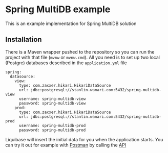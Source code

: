 # Spring MultiDB example

This is an example implementation for Spring MultiDB solution

## Installation

There is a Maven wrapper pushed to the repository so you can run the project with that file (`mvnw` or `mvnw.cmd`). All you need is to set up two local (Postgre) databases described in the `application.yml` file
```
spring:
  datasource:
    view:
      type: com.zaxxer.hikari.HikariDataSource
      url: jdbc:postgresql://stanlin.wanari.com:5432/spring-multidb-view
      username: spring-multidb-view
      password: spring-multidb-view
    prod:
      type: com.zaxxer.hikari.HikariDataSource
      url: jdbc:postgresql://stanlin.wanari.com:5432/spring-multidb-prod
      username: spring-multidb-prod
      password: spring-multidb-prod
```
Liquibase will insert the initial data for you when the application starts.
You can try it out for example with [Postman](https://www.getpostman.com/) by calling the [API](https://www.getpostman.com/collections/20a76f234b589856c005)